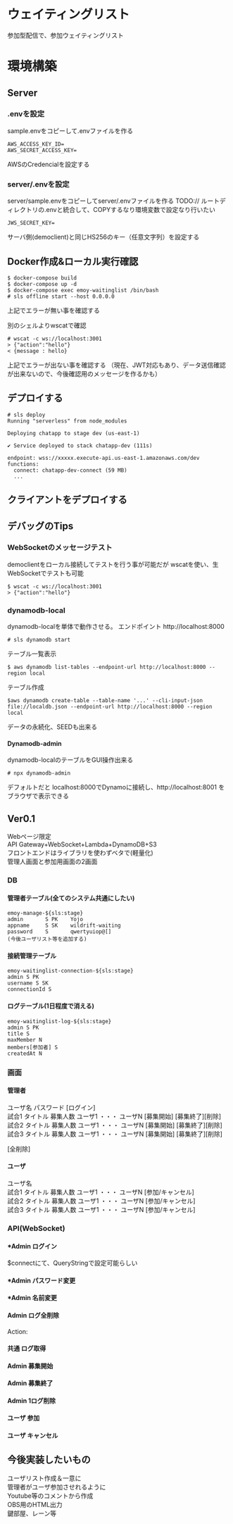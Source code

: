 # ウェイティングリスト  
参加型配信で、参加ウェイティングリスト


# 環境構築  
## Server  
### .envを設定
sample.envをコピーして.envファイルを作る

```
AWS_ACCESS_KEY_ID=
AWS_SECRET_ACCESS_KEY=
```

AWSのCredencialを設定する

### server/.envを設定
server/sample.envをコピーしてserver/.envファイルを作る
TODO:// ルートディレクトリの.envと統合して、COPYするなり環境変数で設定なり行いたい

```
JWS_SECRET_KEY=
```

サーバ側(democlient)と同じHS256のキー（任意文字列）を設定する


## Docker作成&ローカル実行確認
```
$ docker-compose build
$ docker-compose up -d
$ docker-compose exec emoy-waitinglist /bin/bash
# sls offline start --host 0.0.0.0
```

上記でエラーが無い事を確認する

別のシェルよりwscatで確認

```
# wscat -c ws://localhost:3001
> {"action":"hello"}
< {message : hello}
```

上記でエラーが出ない事を確認する
（現在、JWT対応もあり、データ送信確認が出来ないので、今後確認用のメッセージを作るかも）




## デプロイする

```
# sls deploy
Running "serverless" from node_modules

Deploying chatapp to stage dev (us-east-1)

✔ Service deployed to stack chatapp-dev (111s)

endpoint: wss://xxxxx.execute-api.us-east-1.amazonaws.com/dev
functions:
  connect: chatapp-dev-connect (59 MB)
  ...
```

## クライアントをデプロイする



## デバッグのTips

### WebSocketのメッセージテスト
democlientをローカル接続してテストを行う事が可能だが
wscatを使い、生WebSocketでテストも可能

```
$ wscat -c ws://localhost:3001
> {"action":"hello"}
```

### dynamodb-local
dynamodb-localを単体で動作させる。 エンドポイント http://localhost:8000
```
# sls dynamodb start
```

テーブル一覧表示
```
$ aws dynamodb list-tables --endpoint-url http://localhost:8000 --region local
```

テーブル作成
```
$aws dynamodb create-table --table-name '...' --cli-input-json file://localdb.json --endpoint-url http://localhost:8000 --region local
```

データの永続化、SEEDも出来る


#### Dynamodb-admin
dynamodb-localのテーブルをGUI操作出来る
```
# npx dynamodb-admin
```
デフォルトだと localhost:8000でDynamoに接続し、http://localhost:8001 をブラウザで表示できる
  




## Ver0.1  
Webページ限定  
API Gateway+WebSocket+Lambda+DynamoDB+S3  
フロントエンドはライブラリを使わずベタで(軽量化)  
管理人画面と参加用画面の2画面  
  
  
### DB      
#### 管理者テーブル(全てのシステム共通にしたい)  
```
emoy-manage-${sls:stage}  
admin       S PK    Yojo  
appname     S SK    wildrift-waiting  
password    S       qwertyuiop@[]  
(今後ユーザリスト等を追加する)
```
  
#### 接続管理テーブル  
```
emoy-waitinglist-connection-${sls:stage}  
admin S PK  
username S SK  
connectionId S    
```
  
#### ログテーブル(1日程度で消える)  
```
emoy-waitinglist-log-${sls:stage}  
admin S PK  
title S    
maxMember N  
members[参加者] S
createdAt N    
```

### 画面  
#### 管理者  
ユーザ名   パスワード    [ログイン]  
試合1  タイトル  募集人数   ユーザ1 ・・・ ユーザN   [募集開始] [募集終了][削除]  
試合2  タイトル  募集人数   ユーザ1 ・・・ ユーザN   [募集開始] [募集終了][削除]  
試合3  タイトル  募集人数   ユーザ1 ・・・ ユーザN   [募集開始] [募集終了][削除]  

[全削除]  


#### ユーザ
ユーザ名  
試合1  タイトル  募集人数   ユーザ1 ・・・ ユーザN   [参加/キャンセル]  
試合2  タイトル  募集人数   ユーザ1 ・・・ ユーザN   [参加/キャンセル]  
試合3  タイトル  募集人数   ユーザ1 ・・・ ユーザN   [参加/キャンセル]  

### API(WebSocket)  
#### *Admin ログイン
$connectにて、QueryStringで設定可能らしい

#### *Admin パスワード変更
#### *Admin 名前変更

#### Admin ログ全削除
Action: 

#### 共通 ログ取得
#### Admin 募集開始
#### Admin 募集終了
#### Admin 1ログ削除

#### ユーザ 参加
#### ユーザ キャンセル


## 今後実装したいもの  
ユーザリスト作成＆一意に  
管理者がユーザ参加させれるように  
Youtube等のコメントから作成  
OBS用のHTML出力  
鍵部屋、レーン等  
  

